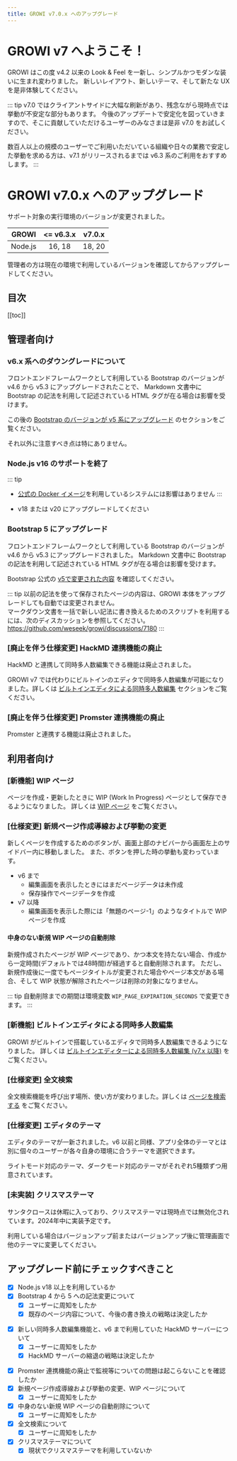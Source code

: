 ```yaml
---
title: GROWI v7.0.x へのアップグレード
---
```



# GROWI v7 へようこそ！

GROWI はこの度 v4.2 以来の Look & Feel を一新し、シンプルかつモダンな装いに生まれ変わりました。
新しいレイアウト、新しいテーマ、そして新たな UX を是非体験してください。


::: tip
v7.0 ではクライアントサイドに大幅な刷新があり、残念ながら現時点では挙動が不安定な部分もあります。
今後のアップデートで安定化を図っていきますので、そこに貢献していただけるユーザーのみなさまは是非 v7.0 をお試しください。

数百人以上の規模のユーザーでご利用いただいている組織や日々の業務で安定した挙動を求める方は、v7.1 がリリースされるまでは v6.3 系のご利用をおすすめします。
:::


# GROWI v7.0.x へのアップグレード

<ContextualBlock context="docs-growi-org">

サポート対象の実行環境のバージョンが変更されました。

| GROWI | <= v6.3.x | v7.0.x |
| :---: | :---: | :---: |
| Node.js | 16, 18 | 18, 20 |

管理者の方は現在の環境で利用しているバージョンを確認してからアップグレードしてください。

</ContextualBlock>


## 目次

[[toc]]


## 管理者向け

### v6.x 系へのダウングレードについて

フロントエンドフレームワークとして利用している Bootstrap のバージョンが v4.6 から v5.3 にアップグレードされたことで、
Markdown 文書中に Bootstrap の記法を利用して記述されている HTML タグが在る場合は影響を受けます。

この後の [Bootstrap のバージョンが v5 系にアップグレード](#仕様変更-bootstrap-のバージョンが-v5-系にアップグレード) のセクションをご覧ください。

それ以外に注意すべき点は特にありません。


### Node.js v16 のサポートを終了

::: tip

- [公式の Docker イメージ](https://hub.docker.com/r/weseek/growi/)を利用しているシステムには影響はありません
:::

- v18 または v20 にアップグレードしてください


### Bootstrap 5 にアップグレード

フロントエンドフレームワークとして利用している Bootstrap のバージョンが v4.6 から v5.3 にアップグレードされました。
Markdown 文書中に Bootstrap の記法を利用して記述されている HTML タグが在る場合は影響を受けます。

Bootstrap 公式の [v5で変更された内容](https://getbootstrap.jp/docs/5.3/migration/) を確認してください。

::: tip
以前の記法を使って保存されたページの内容は、GROWI 本体をアップグレードしても自動では変更されません。  
マークダウン文書を一括で新しい記法に書き換えるためのスクリプトを利用するには、次のディスカッションを参照してください。  
<https://github.com/weseek/growi/discussions/7180>
:::


### [廃止を伴う仕様変更] HackMD 連携機能の廃止

HackMD と連携して同時多人数編集できる機能は廃止されました。

GROWI v7 では代わりにビルトインのエディタで同時多人数編集が可能になりました。詳しくは [ビルトインエディタによる同時多人数編集](#ビルトインエディタによる同時多人数編集) セクションをご覧ください。


### [廃止を伴う仕様変更] Promster 連携機能の廃止

Promster と連携する機能は廃止されました。




## 利用者向け

### [新機能] WIP ページ

ページを作成・更新したときに WIP (Work In Progress) ページとして保存できるようになりました。
詳しくは [WIP ページ](/guide/features/wip-page.html) をご覧ください。

### [仕様変更] 新規ページ作成導線および挙動の変更

新しくページを作成するためのボタンが、画面上部のナビバーから画面左上のサイドバー内に移動しました。
また、ボタンを押した時の挙動も変わっています。

- v6 まで
  - 編集画面を表示したときにはまだページデータは未作成
  - 保存操作でページデータを作成
- v7 以降
  - 編集画面を表示した際には「無題のページ-1」のようなタイトルで WIP ページを作成

#### 中身のない新規 WIP ページの自動削除

新規作成されたページが WIP ページであり、かつ本文を持たない場合、作成から一定時間(デフォルトでは48時間)が経過すると自動削除されます。
ただし、新規作成後に一度でもページタイトルが変更された場合やページ本文がある場合、そして WIP 状態が解除されたページは削除の対象になりません。

::: tip
自動削除までの期間は環境変数 `WIP_PAGE_EXPIRATION_SECONDS` で変更できます。
:::

### [新機能] ビルトインエディタによる同時多人数編集

GROWI がビルトインで搭載しているエディタで同時多人数編集できるようになりました。
詳しくは [ビルトインエディターによる同時多人数編集 (v7.x 以降)](/ja/guide/features/built-in-editor.md) をご覧ください。

### [仕様変更] 全文検索

全文検索機能を呼び出す場所、使い方が変わりました。詳しくは [ページを検索する](/ja/guide/features/search.html) をご覧ください。

### [仕様変更] エディタのテーマ

エディタのテーマが一新されました。v6 以前と同様、アプリ全体のテーマとは別に個々のユーザーが各々自身の環境に合うテーマを選択できます。

ライトモード対応のテーマ、ダークモード対応のテーマがそれぞれ5種類ずつ用意されています。

### [未実装] クリスマステーマ

サンタクロースは休暇に入っており、クリスマステーマは現時点では無効化されています。2024年中に実装予定です。

利用している場合はバージョンアップ前またはバージョンアップ後に管理画面で他のテーマに変更してください。


## アップグレード前にチェックすべきこと

- [x] Node.js v18 以上を利用しているか
- [x] Bootstrap 4 から 5 への記法変更について
  - [x] ユーザーに周知をしたか
  - [x] 既存のページ内容について、今後の書き換えの戦略は決定したか
<!-- textlint-disable weseek/max-kanji-continuous-len -->
- [x] 新しい同時多人数編集機能と、v6 まで利用していた HackMD サーバーについて
  - [x] ユーザーに周知をしたか
  - [x] HackMD サーバーの縮退の戦略は決定したか
<!-- textlint-enable weseek/max-kanji-continuous-len -->
- [x] Promster 連携機能の廃止で監視等についての問題は起こらないことを確認したか
- [x] 新規ページ作成導線および挙動の変更、WIP ページについて
  - [x] ユーザーに周知をしたか
- [x] 中身のない新規 WIP ページの自動削除について
  - [x] ユーザーに周知をしたか
- [x] 全文検索について
  - [x] ユーザーに周知をしたか
- [x] クリスマステーマについて
  - [x] 現状でクリスマステーマを利用していないか
